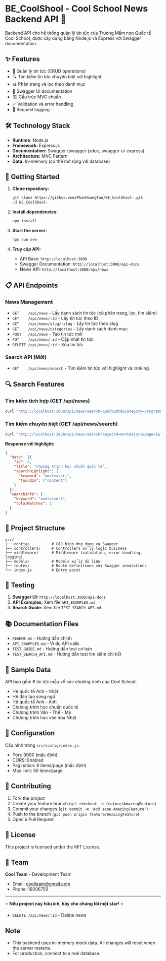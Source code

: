 # BE_CoolShool - Cool School News Backend API 🚀

Backend API cho hệ thống quản lý tin tức của Trường Mầm non Quốc tế Cool School, được xây dựng bằng Node.js và Express với Swagger documentation.

## ✨ Features

- 📰 Quản lý tin tức (CRUD operations)
- 🔍 Tìm kiếm tin tức chuyên biệt với highlight
- 📊 Phân trang và lọc theo danh mục
- 📖 Swagger UI documentation
- 🏗️ Cấu trúc MVC chuẩn
- ✅ Validation và error handling
- 📝 Request logging

## 🛠️ Technology Stack

- **Runtime:** Node.js
- **Framework:** Express.js
- **Documentation:** Swagger (swagger-jsdoc, swagger-ui-express)
- **Architecture:** MVC Pattern
- **Data:** In-memory (có thể mở rộng với database)

## 🚀 Getting Started

1. **Clone repository:**
   ```bash
   git clone https://github.com/PhanHoangTan/BE_CoolShool-.git
   cd BE_CoolShool-
   ```

2. **Install dependencies:**
   ```bash
   npm install
   ```

3. **Start the server:**
   ```bash
   npm run dev
   ```

4. **Truy cập API:**
   - API Base: `http://localhost:3000`
   - Swagger Documentation: `http://localhost:3000/api-docs`
   - News API: `http://localhost:3000/api/news`

## 📋 API Endpoints

### News Management
- `GET    /api/news` - Lấy danh sách tin tức (có phân trang, lọc, tìm kiếm)
- `GET    /api/news/:id` - Lấy tin tức theo ID
- `GET    /api/news/slug/:slug` - Lấy tin tức theo slug
- `GET    /api/news/categories` - Lấy danh sách danh mục
- `POST   /api/news` - Tạo tin tức mới
- `PUT    /api/news/:id` - Cập nhật tin tức
- `DELETE /api/news/:id` - Xóa tin tức

### Search API (Mới)
- `GET    /api/news/search` - Tìm kiếm tin tức với highlight và ranking

## 🔍 Search Features

### Tìm kiếm tích hợp (GET /api/news)
```bash
curl "http://localhost:3000/api/news?search=quốc%20tế&category=program&page=1&limit=3"
```

### Tìm kiếm chuyên biệt (GET /api/news/search)
```bash
curl "http://localhost:3000/api/news/search?keyword=montessori&page=1&limit=5"
```

**Response với highlight:**
```json
{
  "data": [{
    "id": 4,
    "title": "Chương trình học chuẩn quốc tế",
    "searchHighlight": {
      "keyword": "montessori",
      "foundIn": ["content"]
    }
  }],
  "searchInfo": {
    "keyword": "montessori",
    "totalMatches": 1
  }
}
```

## 📁 Project Structure

```
src/
├── config/          # Cấu hình ứng dụng và Swagger
├── controllers/     # Controllers xử lý logic business
├── middleware/      # Middleware (validation, error handling, logging)
├── models/          # Models xử lý dữ liệu
├── routes/          # Route definitions với Swagger annotations
└── index.js         # Entry point
```

## 🧪 Testing

1. **Swagger UI:** `http://localhost:3000/api-docs`
2. **API Examples:** Xem file `API_EXAMPLES.md`
3. **Search Guide:** Xem file `TEST_SEARCH_API.md`

## 📚 Documentation Files

- `README.md` - Hướng dẫn chính
- `API_EXAMPLES.md` - Ví dụ API calls
- `TEST_GUIDE.md` - Hướng dẫn test cơ bản
- `TEST_SEARCH_API.md` - Hướng dẫn test tìm kiếm chi tiết

## 🎯 Sample Data

API bao gồm 6 tin tức mẫu về các chương trình của Cool School:
- Hệ quốc tế Anh - Nhật
- Hệ đào tạo song ngữ  
- Hệ quốc tế Anh - Anh
- Chương trình học chuẩn quốc tế
- Chương trình Văn - Thể - Mỹ
- Chương trình học văn hóa Nhật

## 🔧 Configuration

Cấu hình trong `src/config/index.js`:
- Port: 3000 (mặc định)
- CORS: Enabled
- Pagination: 6 items/page (mặc định)
- Max limit: 50 items/page

## 🤝 Contributing

1. Fork the project
2. Create your feature branch (`git checkout -b feature/AmazingFeature`)
3. Commit your changes (`git commit -m 'Add some AmazingFeature'`)
4. Push to the branch (`git push origin feature/AmazingFeature`)
5. Open a Pull Request

## 📄 License

This project is licensed under the MIT License.

## 👥 Team

**Cool Team** - Development Team
- Email: coolteam@gmail.com
- Phone: 19006750

---

⭐ **Nếu project này hữu ích, hãy cho chúng tôi một star!** ⭐
- `DELETE /api/news/:id` - Delete news

## Note

- This backend uses in-memory mock data. All changes will reset when the server restarts.
- For production, connect to a real database.
